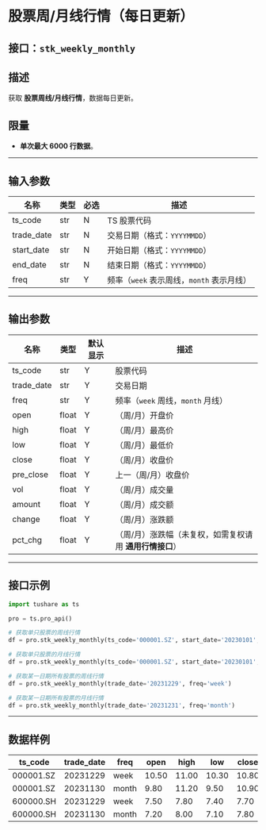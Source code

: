 # 股票周/月线行情（每日更新）

## 接口：`stk_weekly_monthly`

## 描述
获取 **股票周线/月线行情**，数据每日更新。

## 限量
- **单次最大 6000 行数据**。

---

## 输入参数

| 名称        | 类型  | 必选 | 描述 |
|------------|------|------|------------------------------|
| ts_code    | str  | N    | TS 股票代码 |
| trade_date | str  | N    | 交易日期（格式：`YYYYMMDD`） |
| start_date | str  | N    | 开始日期（格式：`YYYYMMDD`） |
| end_date   | str  | N    | 结束日期（格式：`YYYYMMDD`） |
| freq       | str  | Y    | 频率（`week` 表示周线，`month` 表示月线） |

---

## 输出参数

| 名称        | 类型  | 默认显示 | 描述 |
|------------|------|--------|----------------|
| ts_code    | str  | Y      | 股票代码 |
| trade_date | str  | Y      | 交易日期 |
| freq       | str  | Y      | 频率（`week` 周线，`month` 月线） |
| open       | float | Y     | （周/月）开盘价 |
| high       | float | Y     | （周/月）最高价 |
| low        | float | Y     | （周/月）最低价 |
| close      | float | Y     | （周/月）收盘价 |
| pre_close  | float | Y     | 上一（周/月）收盘价 |
| vol        | float | Y     | （周/月）成交量 |
| amount     | float | Y     | （周/月）成交额 |
| change     | float | Y     | （周/月）涨跌额 |
| pct_chg    | float | Y     | （周/月）涨跌幅（未复权，如需复权请用 **通用行情接口**） |

---

## 接口示例

```python
import tushare as ts

pro = ts.pro_api()

# 获取单只股票的周线行情
df = pro.stk_weekly_monthly(ts_code='000001.SZ', start_date='20230101', end_date='20231231', freq='week')

# 获取单只股票的月线行情
df = pro.stk_weekly_monthly(ts_code='000001.SZ', start_date='20230101', end_date='20231231', freq='month')

# 获取某一日期所有股票的周线行情
df = pro.stk_weekly_monthly(trade_date='20231229', freq='week')

# 获取某一日期所有股票的月线行情
df = pro.stk_weekly_monthly(trade_date='20231231', freq='month')
```

---

## 数据样例

| ts_code   | trade_date | freq  | open  | high  | low   | close | pre_close | vol        | amount      | change | pct_chg |
|-----------|-----------|-------|-------|-------|-------|-------|-----------|------------|-------------|--------|---------|
| 000001.SZ | 20231229  | week  | 10.50  | 11.00  | 10.30  | 10.80  | 10.40      | 5000000.00 | 55000000.00 | 0.40   | 3.85    |
| 000001.SZ | 20231130  | month | 9.80   | 11.20  | 9.50   | 10.90  | 9.70       | 20000000.00 | 220000000.00 | 1.20   | 12.37   |
| 600000.SH | 20231229  | week  | 7.50   | 7.80   | 7.40   | 7.70   | 7.60       | 3000000.00 | 23100000.00 | 0.10   | 1.32    |
| 600000.SH | 20231130  | month | 7.20   | 8.00   | 7.10   | 7.80   | 7.30       | 15000000.00 | 117000000.00 | 0.50   | 6.85    |
